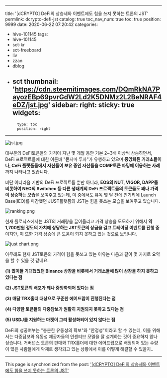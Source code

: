 
---
title: '[dCRYPTO] DeFi의 상승세와 이벤트에도 힘을 쓰지 못하는 트론의 JST'
permlink: dcrypto-defi-jst
catalog: true
toc_nav_num: true
toc: true
position: 9999
date: 2020-06-22 07:20:42
categories:
- hive-101145
tags:
- hive-101145
- sct-kr
- sct-freeboard
- liv
- zzan
- dblog
- sct
thumbnail: 'https://cdn.steemitimages.com/DQmRkNA7PayozEBp69pvrGdW2Ld2K5DNMz2L2BeNRAF4eDZ/jst.jpg'
sidebar:
    right:
        sticky: true
widgets:
    -
        type: toc
        position: right
---


![jst.jpg](https://cdn.steemitimages.com/DQmRkNA7PayozEBp69pvrGdW2Ld2K5DNMz2L2BeNRAF4eDZ/jst.jpg)

대부분의 DeFi토큰들의 가격이 지난 몇 개월 동안 기본 2~3배 이상씩 상승하면서, DeFi 프로젝트들에 대한 이른바 "묻지마 투자"가 유행하고 있으며 **중앙화된 거래소들이나, CeFi 플랫폼들에서 자신들이 보유 중인 자산들을 COMP토큰 파밍에 이용하는 사례**까지 나타나고 있습니다.

비단 이더리움 기반의 DeFi 프로젝트들 뿐만 아니라, **EOS의 NUT, VIGOR, DAPP를 비롯하여 NEO의 Switcheo 등 다른 생태계의 DeFi 프로젝트들의 토큰들도 꽤나 가격이 상승하는 모습**을 보여주고 있는데, 이 중에서도 유독 몇 달 전에 인기리에 Launch Base(IEO)를 마감했던 JUST플랫폼의 JST는 힘을 못쓰는 모습을 보여주고 있습니다.

![ranking.png](https://cdn.steemitimages.com/DQmQu9TAX6kRa4BuZF8BmdYU79eoSqgXHmtmBbbPvVEeKCv/ranking.png)

현재 폴로닉스에서는 JST의 거래량을 끌어올리고 가격 상승을 도모하기 위해서 **약 1,700만원 정도의 가치에 상당하는 JST토큰의 상금을 걸고 트레이딩 이벤트를 진행 중**이지만, 이 또한 가격 상승에 큰 도움이 되지 못하고 있는 것으로 보입니다.


![just chart.png](https://cdn.steemitimages.com/DQmXZUJ4wZJ98NGV9kjcC2GnyZ71PbJNHhdt2AVBxLtcH2z/just%20chart.png)

아무래도 현재 JST토큰의 가격이 힘을 못쓰고 있는 이유는 다음과 같이 몇 가지로 요약을 할 수 있을 것 같네요.

**(1) 많이들 기대했었던 Binance 상장을 비롯해서 거래소들에 많이 상장을 하지 못하고 있다는 점**

**(2) JST토큰의 배포가 꽤나 중앙화되어 있다는 점**

**(3) 매달 TRX홀더 대상으로 꾸준한 에어드랍이 진행된다는 점**

**(4) 다양한 토큰들의 다중담보가 원활히 지원되지 못하고 있다는 점**

**(5) USDJ를 지원하는 마켓이 그리 활성화되어 있지 않다는 점**


DeFi의 성공여부는 "충분한 유동성의 확보"와 "안정성"이라고 할 수 있는데, 이를 위해서는 다중담보와 유동성 제공자들의 인센티브 모델을 잘 설계하는 것이 중요하지 않나 싶습니다. 거버넌스 토큰의 판매와 TRX홀더에 대한 에어드랍으로 배정되어 있는 수량이 많은 사람들에게 악재로 생각되고 있는 상황에서 이를 어떻게 해결할 수 있을지..

- - -

This page is synchronized from the post: ['[dCRYPTO] DeFi의 상승세와 이벤트에도 힘을 쓰지 못하는 트론의 JST'](https://steemit.com/@donekim/dcrypto-defi-jst)
